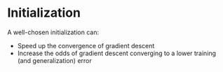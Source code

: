 # Initialization
A well-chosen initialization can: 
* Speed up the convergence of gradient descent
*  Increase the odds of gradient descent converging to a lower training (and generalization) error
